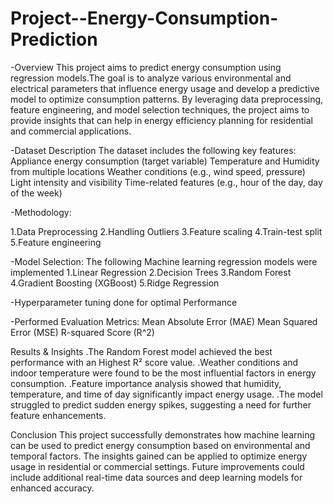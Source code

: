 # Project--Energy-Consumption-Prediction

-Overview
This project aims to predict energy consumption using regression models.The goal is to analyze various environmental and electrical parameters that influence energy usage and develop a predictive model to optimize consumption patterns. By leveraging data preprocessing, feature engineering, and model selection techniques, the project aims to provide insights that can help in energy efficiency planning for residential and commercial applications.

-Dataset Description
The dataset includes the following key features:
Appliance energy consumption (target variable)
Temperature and Humidity from multiple locations
Weather conditions (e.g., wind speed, pressure)
Light intensity and visibility
Time-related features (e.g., hour of the day, day of the week)

-Methodology:

1.Data Preprocessing
2.Handling Outliers
3.Feature scaling
4.Train-test split
5.Feature engineering

-Model Selection:
The following Machine learning regression models were implemented
1.Linear Regression
2.Decision Trees
3.Random Forest
4.Gradient Boosting (XGBoost)
5.Ridge Regression

-Hyperparameter tuning done for optimal Performance

-Performed Evaluation Metrics:
Mean Absolute Error (MAE)
Mean Squared Error (MSE)
R-squared Score (R^2)

Results & Insights
.The Random Forest model achieved the best performance with an Highest R² score value.
.Weather conditions and indoor temperature were found to be the most influential factors in energy consumption.
.Feature importance analysis showed that humidity, temperature, and time of day significantly impact energy usage.
.The model struggled to predict sudden energy spikes, suggesting a need for further feature enhancements.

Conclusion
This project successfully demonstrates how machine learning can be used to predict energy consumption based on environmental and temporal factors. The insights gained can be applied to optimize energy usage in residential or commercial settings. Future improvements could include additional real-time data sources and deep learning models for enhanced accuracy.




